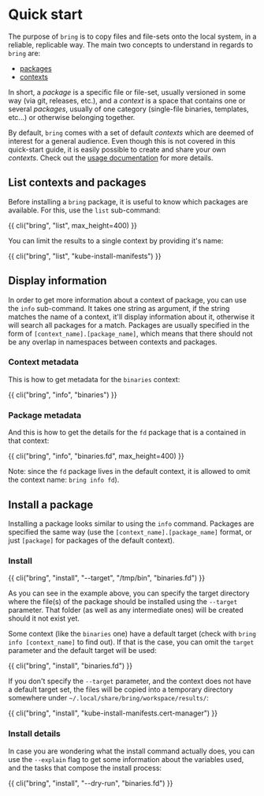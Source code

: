 # Quick start

The purpose of `bring` is to copy files and file-sets onto the local system, in a reliable, replicable way. The main two concepts to understand in regards to `bring` are:

- [packages](/docs/reference/packages)
- [contexts](/docs/reference/contexts)

In short, a *package* is a specific file or file-set, usually versioned in some way (via git, releases, etc.), and a *context* is a space that contains one or several *packages*, usually of one category (single-file binaries, templates, etc...) or otherwise belonging together.

By default, `bring` comes with a set of default *contexts* which are deemed of interest for a general audience. Even though this is not covered in this quick-start guide, it is easily possible to create and share your own *contexts*. Check out the [usage documentation](/docs/usage) for more details.

## List contexts and packages

Before installing a `bring` package, it is useful to know which packages are available. For this, use the ``list`` sub-command:

<div class="code-max-height">
{{ cli("bring", "list", max_height=400) }}
</div>

You can limit the results to a single context by providing it's name:

{{ cli("bring", "list", "kube-install-manifests") }}

## Display information

In order to get more information about a context of package, you can use the ``info`` sub-command. It takes one string as argument, if the string matches the name of a context, it'll display information about it, otherwise it will search all packages for a match. Packages are usually specified in the form of ``[context_name].[package_name]``, which means that there should not be any overlap in namespaces between contexts and packages.

### Context metadata

This is how to get metadata for the ``binaries`` context:

{{ cli("bring", "info", "binaries") }}

### Package metadata

And this is how to get the details for the ``fd`` package that is a contained in that context:

{{ cli("bring", "info", "binaries.fd", max_height=400) }}

Note: since the ``fd`` package lives in the default context, it is allowed to omit the context name: ``bring info fd``).

## Install a package

Installing a package looks similar to using the ``info`` command. Packages are specified the same way (use the ``[context_name].[package_name]`` format, or just ``[package]`` for packages of the default context).

### Install

{{ cli("bring", "install", "--target", "/tmp/bin", "binaries.fd") }}

As you can see in the example above, you can specify the target directory where the file(s) of the package should be installed using the ``--target`` parameter. That folder (as well as any intermediate ones) will be created should it not exist yet.

Some context (like the ``binaries`` one) have a default target (check with ``bring info [context_name]`` to find out). If that is the case, you can omit the ``target`` parameter and the default target will be used:

{{ cli("bring", "install", "binaries.fd") }}

If you don't specify the ``--target`` parameter, and the context does not have a default target set, the files will be copied into a temporary directory somewhere under `~/.local/share/bring/workspace/results/`:

{{ cli("bring", "install", "kube-install-manifests.cert-manager") }}

### Install details

In case you are wondering what the install command actually does, you can use the ``--explain`` flag to get some information about the variables used, and the tasks that compose the install process:

{{ cli("bring", "install", "--dry-run", "binaries.fd") }}
